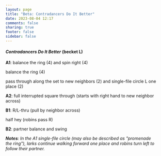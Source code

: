 ```yaml
---
layout: page
title: "Beta: Contradancers Do It Better"
date: 2023-08-04 12:17
comments: false
sharing: true
footer: false
sidebar: false
---
```

<div id="dance-container">

  <div class="dance">
    <h4><em><span class="dance-title">Contradancers Do It Better</span></em> (<span class="dance-formation">becket L</span>)<span class="video-link"></span></h4>
      <span class="dance-choreo">
	      <p><strong>A1</strong>: balance the ring (4) and spin right (4)</p>
        <p>balance the ring (4)</p>
        <p>pass through along the set to new neighbors (2) and single-file circle L one place (2)</p>
	      <p><strong>A2</strong>: full interrupted square through (starts with right hand to new neighbor across)</p>
	      <p><strong>B1</strong>: R/L-thru (pull by neighbor across)</p>
	      <p>half hey (robins pass R)</p>
        <p><strong>B2</strong>: partner balance and swing</p>
      </span>
      <p><em><strong>Notes</strong>:
        <span class="dance-notes">In the A1 single-file circle (may also be described as "promenade the ring"), larks continue walking forward one place and robins turn left to follow their partner.
        </span></em></p>
  </div>
</div>
